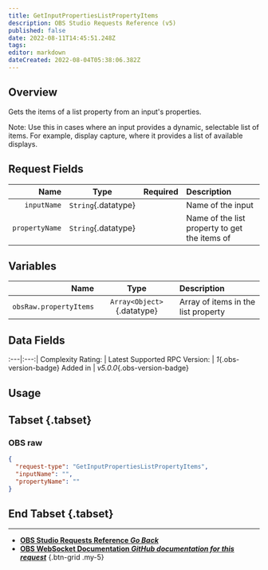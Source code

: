 ```yaml
---
title: GetInputPropertiesListPropertyItems
description: OBS Studio Requests Reference (v5)
published: false
date: 2022-08-11T14:45:51.248Z
tags: 
editor: markdown
dateCreated: 2022-08-04T05:38:06.382Z
---
```


## Overview
Gets the items of a list property from an input's properties.

Note: Use this in cases where an input provides a dynamic, selectable list of items. For example, display capture, where it provides a list of available displays.

## Request Fields
Name | Type | Required| Description |
----:|:----:|:-------:|:------------|
`inputName` | `String`{.datatype} | <i class="mdi mdi-check-bold"></i> | Name of the input
`propertyName` | `String`{.datatype} | <i class="mdi mdi-check-bold"></i> | Name of the list property to get the items of

## Variables
Name | Type | Description | 
----:|:---------:|:------------|
`obsRaw.propertyItems` | `Array<Object>`{.datatype} | Array of items in the list property

## Data Fields
:---|:---:|
Complexity Rating: | <span class="stars stars--4"></span>
Latest Supported RPC Version: | *1*{.obs-version-badge}
Added in | *v5.0.0*{.obs-version-badge}

## Usage
## Tabset {.tabset}
### OBS raw
```json
{
  "request-type": "GetInputPropertiesListPropertyItems",
  "inputName": "",
  "propertyName": ""
}
```
## End Tabset {.tabset}

---

- [<i class="mdi mdi-chevron-left"></i>**OBS Studio Requests Reference *Go Back***](/en/Broadcasters/OBS/Requests)
- [<i class="mdi mdi-github"></i> **OBS WebSocket Documentation *GitHub documentation for this request***](https://github.com/obsproject/obs-websocket/blob/master/docs/generated/protocol.md#getinputpropertieslistpropertyitems)
{.btn-grid .my-5}